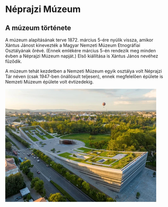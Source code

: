 # Néprajzi Múzeum
## A múzeum története

A múzeum alapításának terve 1872. március 5-ére nyúlik vissza, amikor Xántus Jánost kinevezték a Magyar Nemzeti Múzeum Etnográfiai Osztályának őrévé. (Ennek emlékére március 5-én rendezik meg minden évben a Néprajzi Múzeum napját.) Első kiállítása is Xántus János nevéhez fűződik.

A múzeum tehát kezdetben a Nemzeti Múzeum egyik osztálya volt Néprajzi Tár néven (csak 1947-ben önállósult teljesen), ennek megfelelően épülete is Nemzeti Múzeum épülete volt évtizedekig.

![](nep1-lead_sm.webp)